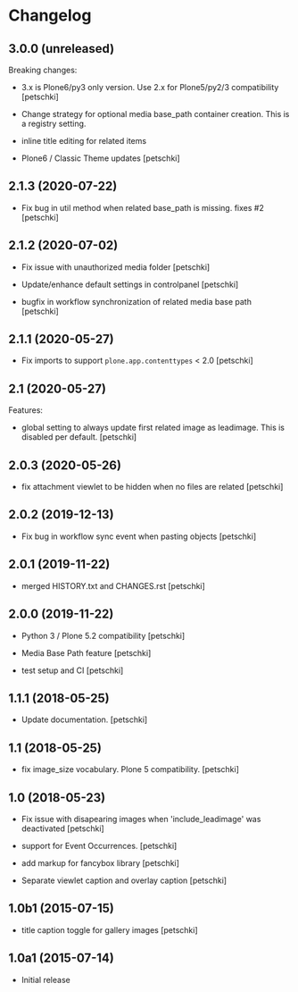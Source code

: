 Changelog
=========


3.0.0 (unreleased)
------------------

Breaking changes:

- 3.x is Plone6/py3 only version. Use 2.x for Plone5/py2/3 compatibility
  [petschki]

- Change strategy for optional media base_path container creation. This is a registry setting.
- inline title editing for related items
- Plone6 / Classic Theme updates
  [petschki]


2.1.3 (2020-07-22)
------------------

- Fix bug in util method when related base_path is missing. fixes #2
  [petschki]


2.1.2 (2020-07-02)
------------------

- Fix issue with unauthorized media folder
  [petschki]

- Update/enhance default settings in controlpanel
  [petschki]

- bugfix in workflow synchronization of related media base path
  [petschki]


2.1.1 (2020-05-27)
------------------

- Fix imports to support ``plone.app.contenttypes`` < 2.0
  [petschki]


2.1 (2020-05-27)
----------------

Features:

- global setting to always update first related image as leadimage.
  This is disabled per default.
  [petschki]


2.0.3 (2020-05-26)
------------------

- fix attachment viewlet to be hidden when no files are related
  [petschki]


2.0.2 (2019-12-13)
------------------

- Fix bug in workflow sync event when pasting objects
  [petschki]


2.0.1 (2019-11-22)
------------------

- merged HISTORY.txt and CHANGES.rst
  [petschki]


2.0.0 (2019-11-22)
------------------

- Python 3 / Plone 5.2 compatibility
  [petschki]

- Media Base Path feature
  [petschki]

- test setup and CI
  [petschki]

1.1.1 (2018-05-25)
------------------

- Update documentation.
  [petschki]


1.1 (2018-05-25)
----------------

- fix image_size vocabulary. Plone 5 compatibility.
  [petschki]


1.0 (2018-05-23)
----------------

- Fix issue with disapearing images when 'include_leadimage' was deactivated
  [petschki]

- support for Event Occurrences.
  [petschki]

- add markup for fancybox library
  [petschki]

- Separate viewlet caption and overlay caption
  [petschki]


1.0b1 (2015-07-15)
------------------

- title caption toggle for gallery images
  [petschki]


1.0a1 (2015-07-14)
------------------

- Initial release
